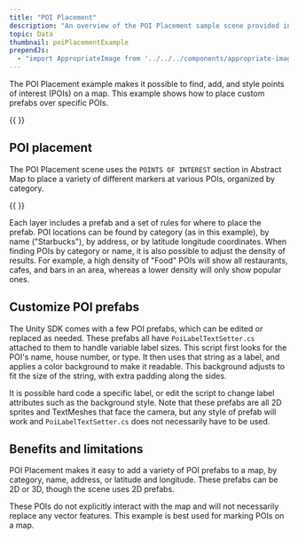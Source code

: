 ```yaml
---
title: "POI Placement"
description: "An overview of the POI Placement sample scene provided in the Mapbox Maps SDK for Unity."
topic: Data
thumbnail: poiPlacementExample
prependJs:
  - "import AppropriateImage from '../../../components/appropriate-image';"
---
```


The POI Placement example makes it possible to find, add, and style points of interest (POIs) on a map. This example shows how to place custom prefabs over specific POIs.

{{
  <AppropriateImage imageId="poiPlacementExample" />
}}

## POI placement

The POI Placement scene uses the `POINTS OF INTEREST` section in Abstract Map to place a variety of different markers at various POIs, organized by category.

{{
<AppropriateImage imageId="poiPlacementUI" className="block mx-auto" />
}}


Each layer includes a prefab and a set of rules for where to place the prefab. POI locations can be found by category (as in this example), by name ("Starbucks"), by address, or by latitude longitude coordinates. When finding POIs by category or name, it is also possible to adjust the density of results. For example, a high density of "Food" POIs will show all restaurants, cafes, and bars in an area, whereas a lower density will only show popular ones.

## Customize POI prefabs

The Unity SDK comes with a few POI prefabs, which can be edited or replaced as needed. These prefabs all have `PoiLabelTextSetter.cs` attached to them to handle variable label sizes. This script first looks for the POI's name, house number, or type. It then uses that string as a label, and applies a color background to make it readable. This background adjusts to fit the size of the string, with extra padding along the sides.

It is possible hard code a specific label, or edit the script to change label attributes such as the background style. Note that these prefabs are all 2D sprites and TextMeshes that face the camera, but any style of prefab will work and `PoiLabelTextSetter.cs` does not necessarily have to be used.

## Benefits and limitations

POI Placement makes it easy to add a variety of POI prefabs to a map, by category, name, address, or latitude and longitude. These prefabs can be 2D or 3D, though the scene uses 2D prefabs.

These POIs do not explicitly interact with the map and will not necessarily replace any vector features. This example is best used for marking POIs on a map.
